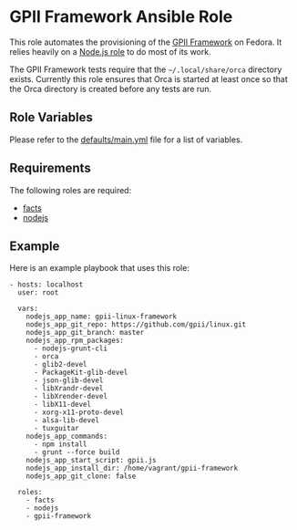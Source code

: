 # GPII Framework Ansible Role

This role automates the provisioning of the [GPII Framework](https://github.com/gpii/linux) on Fedora. It relies heavily on a [Node.js role](https://github.com/idi-ops/ansible-nodejs) to do most of its work.

The GPII Framework tests require that the ``~/.local/share/orca`` directory exists. Currently this role ensures that Orca is started at least once so that the Orca directory is created before any tests are run.

## Role Variables

Please refer to the [defaults/main.yml](https://github.com/avtar/ansible-gpii-framework/blob/master/defaults/main.yml) file for a list of variables.

## Requirements

The following roles are required:

*  [facts](https://github.com/idi-ops/ansible-facts/)
*  [nodejs](https://github.com/idi-ops/ansible-nodejs/)

## Example

Here is an example playbook that uses this role:

```
- hosts: localhost
  user: root

  vars:
    nodejs_app_name: gpii-linux-framework
    nodejs_app_git_repo: https://github.com/gpii/linux.git
    nodejs_app_git_branch: master
    nodejs_app_rpm_packages:
      - nodejs-grunt-cli
      - orca
      - glib2-devel
      - PackageKit-glib-devel
      - json-glib-devel
      - libXrandr-devel
      - libXrender-devel
      - libX11-devel
      - xorg-x11-proto-devel
      - alsa-lib-devel
      - tuxguitar
    nodejs_app_commands:
      - npm install
      - grunt --force build
    nodejs_app_start_script: gpii.js
    nodejs_app_install_dir: /home/vagrant/gpii-framework
    nodejs_app_git_clone: false

  roles:
    - facts
    - nodejs
    - gpii-framework
```
